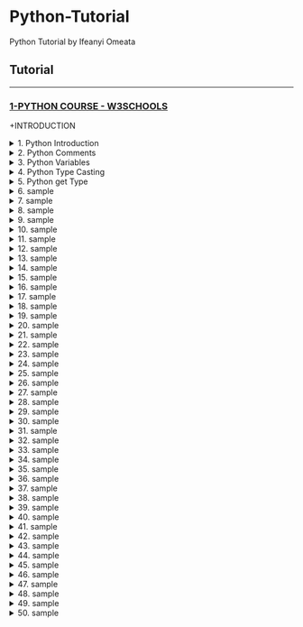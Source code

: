 # Python-Tutorial

Python Tutorial by Ifeanyi Omeata

## Tutorial

---

### [1-PYTHON COURSE - W3SCHOOLS](#)

+INTRODUCTION

<details>
  <summary>1. Python Introduction</summary>

Python is a popular programming language. It was created by Guido van Rossum, and released in 1991.<br>

It is used for:<br>

web development (server-side),<br>
software development,<br>
mathematics,<br>
system scripting.<br>

What can Python do?<br>

Python can be used on a server to create web applications.<br>
Python can be used alongside software to create workflows.<br>
Python can connect to database systems. It can also read and modify files.<br>
Python can be used to handle big data and perform complex mathematics.<br>
Python can be used for rapid prototyping, or for production-ready software development.<br>

```py
print("Hello, World!")
```

```py
# Hello, World!
```

```py
x = "Python is awesome"
print(x)
```

```py
# Python is awesome
```

```py
x = "Python"
y = "is"
z = "awesome"
print(x, y, z)
```

```py
# Python is awesome
```

```py
x = "Python "
y = "is "
z = "awesome"
print(x + y + z)
```

In the print() function, when you try to combine a string and a number with the + operator, Python will give you an error.

```py
# Python is awesome
```

check Python version:

```bs
python --version
python -V
```

Run Python File:

```bs
python index.py
```

Run Python Shell:

```bs
python
```

```bs
Python 3.9.12 (main, Apr  5 2022, 01:53:17)
[Clang 12.0.0 ] :: Anaconda, Inc. on darwin
Type "help", "copyright", "credits" or "license" for more information.
>>> print("Hello")
Hello
>>> exit()
%
```

</details>

<details>
  <summary>2. Python Comments </summary>

Python has commenting capability for the purpose of in-code documentation.<br>
Comments start with a #, and Python will render the rest of the line as a comment.<br>
Comments can be used to explain Python code.<br>
Comments can be used to make the code more readable.<br>
Comments can be used to prevent execution when testing code.<br>
Comments can be placed at the end of a line, and Python will ignore the rest of the line.<br>
A comment does not have to be text that explains the code, it can also be used to prevent Python from executing code.<br>
Python does not really have a syntax for multiline comments.<br>
To add a multiline comment you could insert a # for each line.<br>
Since Python will ignore string literals that are not assigned to a variable, you can add a multiline string (triple quotes) in your code, and place your comment inside it.<br>

```py
#This is a comment.
print("Hello, World!")
```

```py
print("Hello, World!") #This is a comment
```

```py
#print("Hello, World!")
print("Cheers, Mate!")
```

```py
#This is a comment
#written in
#more than just one line
print("Hello, World!")
```

```py
"""
This is a comment
written in
more than just one line
"""
print("Hello, World!")
```

</details>

<details>
  <summary>3. Python Variables </summary>

Python has no command for declaring a variable.<br>
A variable is created the moment you first assign a value to it.<br>
Variable names are case-sensitive.<br>
A variable can have a short name (like x and y) or a more descriptive name (age, carname, total*volume). Rules for Python variables:<br>
-A variable name must start with a letter or the underscore character<br>
-A variable name cannot start with a number<br>
-A variable name can only contain alpha-numeric characters and underscores (A-z, 0-9, and * )<br>
-Variable names are case-sensitive (age, Age and AGE are three different variables)<br>
Legal variable names:<br>

```py
myvar = "John"
my_var = "John"
_my_var = "John"
myVar = "John"
MYVAR = "John"
myvar2 = "John"
```

Camel Case = myVariableName<br>
Pascal Case = MyVariableName<br>
Snake Case = my_variable_name<br>

```py
x = 5
y = "John"
print(x)
print(y)
```

```py
# 5
# John
```

```py
x = 4       # x is of type int
x = "Sally" # x is now of type str
print(x)
```

```py
# Sally
```

```py
a = 4
A = "Sally"
#A will not overwrite a
```

Many Values to Multiple Variables-<br>
Python allows you to assign values to multiple variables in one line:<br>

```py
x, y, z = "Orange", "Banana", "Cherry"
print(x)
print(y)
print(z)
```

```py
# Orange
# Banana
# Cherry
```

One Value to Multiple Variables-<br>
And you can assign the same value to multiple variables in one line:<br>

```py
x = y = z = "Orange"
print(x)
print(y)
print(z)
```

```py
# Orange
# Orange
# Orange
```

Unpack a Collection-<br>
If you have a collection of values in a list, tuple etc.<br>
Python allows you to extract the values into variables. This is called unpacking.<br>

```py
fruits = ["apple", "banana", "cherry"]
x, y, z = fruits
print(x)
print(y)
print(z)
```

```py
# apple
# banana
# cherry
```

</details>

<details>
  <summary>4. Python Type Casting </summary>

If you want to specify the data type of a variable, this can be done with casting.

```py
x = str(3)    # x will be '3'
y = int(3)    # y will be 3
z = float(3)  # z will be 3.0

print(x)
print(y)
print(z)
```

```py
# 3
# 3
# 3.0
```

</details>

<details>
  <summary>5. Python get Type </summary>

You can get the data type of a variable with the type() function.

```py
x = 5
y = "John"
print(type(x))
print(type(y))
```

```py
# <class 'int'>
# <class 'str'>
```

</details>

<details>
  <summary>6. sample </summary>

```bs

```

```bs

```

```py

```

```py

```

</details>

<details>
  <summary>7. sample </summary>

```bs

```

```bs

```

```py

```

```py

```

</details>

<details>
  <summary>8. sample </summary>

```bs

```

```bs

```

```py

```

```py

```

</details>

<details>
  <summary>9. sample </summary>

```bs

```

```bs

```

```py

```

```py

```

</details>

<details>
  <summary>10. sample </summary>

```bs

```

```bs

```

```py

```

```py

```

</details>

<details>
  <summary>11. sample </summary>

```bs

```

```bs

```

```py

```

```py

```

</details>

<details>
  <summary>12. sample </summary>

```bs

```

```bs

```

```py

```

```py

```

</details>

<details>
  <summary>13. sample </summary>

```bs

```

```bs

```

```py

```

```py

```

</details>

<details>
  <summary>14. sample </summary>

```bs

```

```bs

```

```py

```

```py

```

</details>

<details>
  <summary>15. sample </summary>

```bs

```

```bs

```

```py

```

```py

```

</details>

<details>
  <summary>16. sample </summary>

```bs

```

```bs

```

```py

```

```py

```

</details>

<details>
  <summary>17. sample </summary>

```bs

```

```bs

```

```py

```

```py

```

</details>

<details>
  <summary>18. sample </summary>

```bs

```

```bs

```

```py

```

```py

```

</details>

<details>
  <summary>19. sample </summary>

```bs

```

```bs

```

```py

```

```py

```

</details>

<details>
  <summary>20. sample </summary>

```bs

```

```bs

```

```py

```

```py

```

</details>

<details>
  <summary>21. sample </summary>

```bs

```

```bs

```

```py

```

```py

```

</details>

<details>
  <summary>22. sample </summary>

```bs

```

```bs

```

```py

```

```py

```

</details>

<details>
  <summary>23. sample </summary>

```bs

```

```bs

```

```py

```

```py

```

</details>

<details>
  <summary>24. sample </summary>

```bs

```

```bs

```

```py

```

```py

```

</details>

<details>
  <summary>25. sample </summary>

```bs

```

```bs

```

```py

```

```py

```

</details>

<details>
  <summary>26. sample </summary>

```bs

```

```bs

```

```py

```

```py

```

</details>

<details>
  <summary>27. sample </summary>

```bs

```

```bs

```

```py

```

```py

```

</details>

<details>
  <summary>28. sample </summary>

```bs

```

```bs

```

```py

```

```py

```

</details>

<details>
  <summary>29. sample </summary>

```bs

```

```bs

```

```py

```

```py

```

</details>

<details>
  <summary>30. sample </summary>

```bs

```

```bs

```

```py

```

```py

```

</details>

<details>
  <summary>31. sample </summary>

```bs

```

```bs

```

```py

```

```py

```

</details>

<details>
  <summary>32. sample </summary>

```bs

```

```bs

```

```py

```

```py

```

</details>

<details>
  <summary>33. sample </summary>

```bs

```

```bs

```

```py

```

```py

```

</details>

<details>
  <summary>34. sample </summary>

```bs

```

```bs

```

```py

```

```py

```

</details>

<details>
  <summary>35. sample </summary>

```bs

```

```bs

```

```py

```

```py

```

</details>

<details>
  <summary>36. sample </summary>

```bs

```

```bs

```

```py

```

```py

```

</details>

<details>
  <summary>37. sample </summary>

```bs

```

```bs

```

```py

```

```py

```

</details>

<details>
  <summary>38. sample </summary>

```bs

```

```bs

```

```py

```

```py

```

</details>

<details>
  <summary>39. sample </summary>

```bs

```

```bs

```

```py

```

```py

```

</details>

<details>
  <summary>40. sample </summary>

```bs

```

```bs

```

```py

```

```py

```

</details>

<details>
  <summary>41. sample </summary>

```bs

```

```bs

```

```py

```

```py

```

</details>

<details>
  <summary>42. sample </summary>

```bs

```

```bs

```

```py

```

```py

```

</details>

<details>
  <summary>43. sample </summary>

```bs

```

```bs

```

```py

```

```py

```

</details>

<details>
  <summary>44. sample </summary>

```bs

```

```bs

```

```py

```

```py

```

</details>

<details>
  <summary>45. sample </summary>

```bs

```

```bs

```

```py

```

```py

```

</details>

<details>
  <summary>46. sample </summary>

```bs

```

```bs

```

```py

```

```py

```

</details>

<details>
  <summary>47. sample </summary>

```bs

```

```bs

```

```py

```

```py

```

</details>

<details>
  <summary>48. sample </summary>

```bs

```

```bs

```

```py

```

```py

```

</details>

<details>
  <summary>49. sample </summary>

```bs

```

```bs

```

```py

```

```py

```

</details>

<details>
  <summary>50. sample </summary>

```bs

```

```bs

```

```py

```

```py

```

</details>
